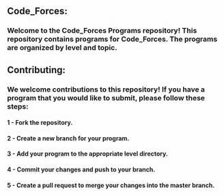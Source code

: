 ## Code_Forces:

### Welcome to the Code_Forces Programs repository! This repository contains programs for Code_Forces. The programs are organized by level and topic.

## Contributing:

### We welcome contributions to this repository! If you have a program that you would like to submit, please follow these steps:

#### 1 - Fork the repository.

#### 2 - Create a new branch for your program.

#### 3 - Add your program to the appropriate level directory.

#### 4 - Commit your changes and push to your branch.

#### 5 - Create a pull request to merge your changes into the master branch.
